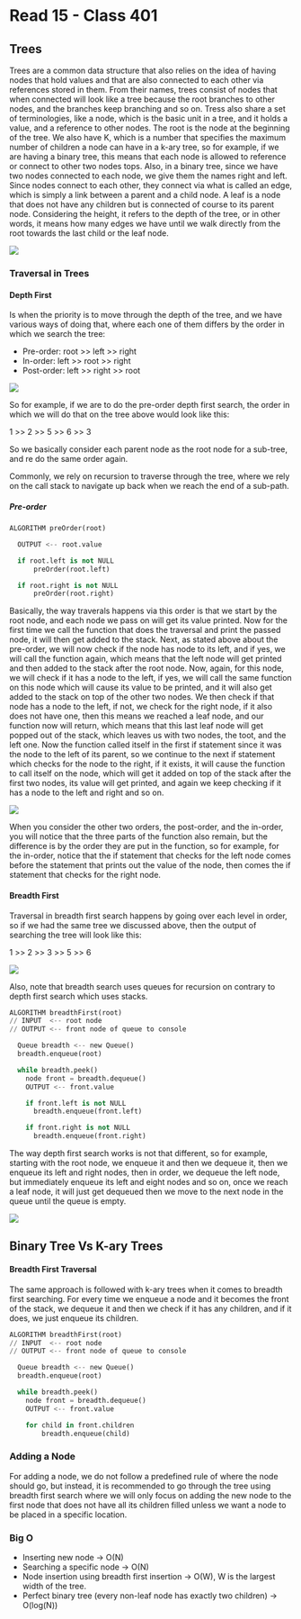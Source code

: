 # Read 15 - Class 401

## Trees 


Trees are a common data structure that also relies on the idea of having nodes that hold values and that are also connected to each other via references stored in them. From their names, trees consist of nodes that when connected will look like a tree because the root branches to other nodes, and the branches keep branching and so on. Tress also share a set of terminologies, like a node, which is the basic unit in a tree, and it holds a value, and a reference to other nodes. The root is the node at the beginning of the tree. We also have K, which is a number that specifies the maximum number of children a node can have in a k-ary tree, so for example, if we are having a binary tree, this means that each node is allowed to reference or connect to other two nodes tops. Also, in a binary tree, since we have two nodes connected to each node, we give them the names right and left. Since nodes connect to each other, they connect via what is called an edge, which is simply a link between a parent and a child node. A leaf is a node that does not have any children but is connected of course to its parent node. Considering the height, it refers to the depth of the tree, or in other words, it means how many edges we have until we walk directly from the root towards the last child or the leaf node.

![](https://flylib.com/books/1/474/1/html/2/images/f10-02.jpg)

### Traversal in Trees

#### Depth First

Is when the priority is to move through the depth of the tree, and we have various ways of doing that, where each one of them differs by the order in which we search the tree:

* Pre-order: root >> left >> right
* In-order: left >> root >> right
* Post-order: left >> right >> root

![](https://static.javatpoint.com/ds/images/binary-tree.png)

So for example, if we are to do the pre-order depth first search, the order in which we will do that on the tree above would look like this: 

1 >> 2 >> 5 >> 6 >> 3

So we basically consider each parent node as the root node for a sub-tree, and re do the same order again.

Commonly, we rely on recursion to traverse through the tree, where we rely on the call stack to navigate up back when we reach the end of a sub-path.

##### Pre-order

```python
ALGORITHM preOrder(root)

  OUTPUT <-- root.value

  if root.left is not NULL
      preOrder(root.left)

  if root.right is not NULL
      preOrder(root.right)
```

Basically, the way traverals happens via this order is that we start by the root node, and each node we pass on will get its value printed. Now for the first time we call the function that does the traversal and print the passed node, it will then get added to the stack. Next, as stated above about the pre-order, we will now check if the node has node to its left, and if yes, we will call the function again, which means that the left node will get printed and then added to the stack after the root node. Now, again, for this node, we will check if it has a node to the left, if yes, we will call the same function on this node which will cause its value to be printed, and it will also get added to the stack on top of the other two nodes. We then check if that node has a node to the left, if not, we check for the right node, if it also does not have one, then this means we reached a leaf node, and our function now will return, which means that this last leaf node will get popped out of the stack, which leaves us with two nodes, the toot, and the left one. Now the function called itself in the first if statement since it was the node to the left of its parent, so we continue to the next if statement which checks for the node to the right, if it exists, it will cause the function to call itself on the node, which will get it added on top of the stack after the first two nodes, its value will get printed, and again we keep checking if it has a node to the left and right and so on.


![](https://www.techiedelight.com/wp-content/uploads/Preorder-Traversal.png)


When you consider the other two orders, the post-order, and the in-order, you will notice that the three parts of the function also remain, but the difference is by the order they are put in the function, so for example, for the in-order, notice that the if statement that checks for the left node comes before the statement that prints out the value of the node, then comes the if statement that checks for the right node.

#### Breadth First

Traversal in breadth first search happens by going over each level in order, so if we had the same tree we discussed above, then the output of searching the tree will look like this:

1 >> 2 >> 3 >> 5 >> 6

![](https://static.javatpoint.com/ds/images/binary-tree.png)

Also, note that breadth search uses queues for recursion on contrary to depth first search which uses stacks.

```python
ALGORITHM breadthFirst(root)
// INPUT  <-- root node
// OUTPUT <-- front node of queue to console

  Queue breadth <-- new Queue()
  breadth.enqueue(root)

  while breadth.peek()
    node front = breadth.dequeue()
    OUTPUT <-- front.value

    if front.left is not NULL
      breadth.enqueue(front.left)

    if front.right is not NULL
      breadth.enqueue(front.right)
```

The way depth first search works is not that different, so for example, starting with the root node, we enqueue it and then we dequeue it, then we enqueue its left and right nodes, then in order, we dequeue the left node, but immediately enqueue its left and eight nodes and so on, once we reach a leaf node, it will just get dequeued then we move to the next node in the queue until the queue is empty.

![](http://www.cse.unsw.edu.au/~billw/Justsearch1.gif)

## Binary Tree Vs K-ary Trees

#### Breadth First Traversal

The same approach is followed with k-ary trees when it comes to breadth first searching. For every time we enqueue a node and it becomes the front of the stack, we dequeue it and then we check if it has any children, and if it does, we just enqueue its children. 

```python
ALGORITHM breadthFirst(root)
// INPUT  <-- root node
// OUTPUT <-- front node of queue to console

  Queue breadth <-- new Queue()
  breadth.enqueue(root)

  while breadth.peek()
    node front = breadth.dequeue()
    OUTPUT <-- front.value

    for child in front.children
        breadth.enqueue(child)
```

### Adding a Node

For adding a node, we do not follow a predefined rule of where the node should go, but instead, it is recommended to go through the tree using breadth first search where we will only focus on adding the new node to the first node that does not have all its children filled unless we want a node to be placed in a specific location.

### Big O

* Inserting new node -> O(N)
* Searching a specific node -> O(N)
* Node insertion using breadth first insertion -> O(W), W is the largest width of the tree.
* Perfect binary tree (every non-leaf node has exactly two children) -> O(log(N))